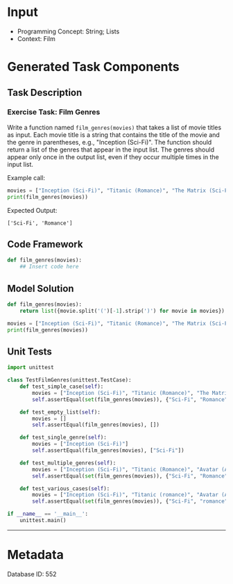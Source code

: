 # Input
- Programming Concept: String; Lists
- Context: Film

# Generated Task Components
## Task Description
### Exercise Task: Film Genres

Write a function named `film_genres(movies)` that takes a list of movie titles as input. Each movie title is a string that contains the title of the movie and the genre in parentheses, e.g., "Inception (Sci-Fi)". The function should return a list of the genres that appear in the input list. The genres should appear only once in the output list, even if they occur multiple times in the input list.

Example call:
```python
movies = ["Inception (Sci-Fi)", "Titanic (Romance)", "The Matrix (Sci-Fi)", "The Notebook (Romance)"]
print(film_genres(movies))
```

Expected Output:
```
['Sci-Fi', 'Romance']
```

## Code Framework
```python
def film_genres(movies):
    ## Insert code here
```

## Model Solution
```python
def film_genres(movies):
    return list({movie.split('(')[-1].strip(')') for movie in movies})

movies = ["Inception (Sci-Fi)", "Titanic (Romance)", "The Matrix (Sci-Fi)", "The Notebook (Romance)"]
print(film_genres(movies))
```

## Unit Tests
```python
import unittest

class TestFilmGenres(unittest.TestCase):
    def test_simple_case(self):
        movies = ["Inception (Sci-Fi)", "Titanic (Romance)", "The Matrix (Sci-Fi)", "The Notebook (Romance)"]
        self.assertEqual(set(film_genres(movies)), {"Sci-Fi", "Romance"})

    def test_empty_list(self):
        movies = []
        self.assertEqual(film_genres(movies), [])

    def test_single_genre(self):
        movies = ["Inception (Sci-Fi)"]
        self.assertEqual(film_genres(movies), ["Sci-Fi"])

    def test_multiple_genres(self):
        movies = ["Inception (Sci-Fi)", "Titanic (Romance)", "Avatar (Action)", "The Notebook (Romance)"]
        self.assertEqual(set(film_genres(movies)), {"Sci-Fi", "Romance", "Action"})

    def test_various_cases(self):
        movies = ["Inception (Sci-Fi)", "Titanic (romance)", "Avatar (Action)", "The Notebook (Romance)"]
        self.assertEqual(set(film_genres(movies)), {"Sci-Fi", "romance", "Action", "Romance"})

if __name__ == '__main__':
    unittest.main()
```
___
# Metadata
Database ID: 552

